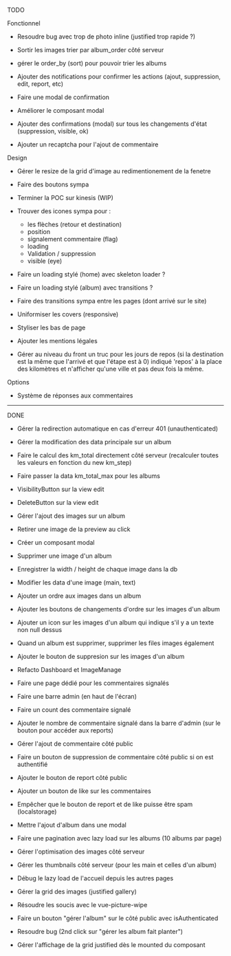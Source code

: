 TODO

Fonctionnel

- Resoudre bug avec trop de photo inline (justified trop rapide ?)

- Sortir les images trier par album_order côté serveur
- gérer le order_by (sort) pour pouvoir trier les albums
- Ajouter des notifications pour confirmer les actions (ajout, suppression, edit, report, etc)
- Faire une modal de confirmation
- Améliorer le composant modal
- Ajouter des confirmations (modal) sur tous les changements d'état (suppression, visible, ok)
- Ajouter un recaptcha pour l'ajout de commentaire

Design

- Gérer le resize de la grid d'image au redimentionement de la fenetre

- Faire des boutons sympa
- Terminer la POC sur kinesis (WIP)
- Trouver des icones sympa pour : 
    - les flèches (retour et destination)
    - position
    - signalement commentaire (flag)
    - loading
    - Validation / suppression
    - visible (eye)
- Faire un loading stylé (home) avec skeleton loader ?
- Faire un loading stylé (album) avec transitions ?
- Faire des transitions sympa entre les pages (dont arrivé sur le site)
- Uniformiser les covers (responsive)
- Styliser les bas de page
- Ajouter les mentions légales
- Gérer au niveau du front un truc pour les jours de repos (si la destination est la même que l'arrivé et que l'étape est à 0) indiqué 'repos' à la place des kilomètres et n'afficher qu'une ville et pas deux fois la même.

Options

- Système de réponses aux commentaires

--------------------------------------------------------

DONE

- Gérer la redirection automatique en cas d'erreur 401 (unauthenticated)
- Gérer la modification des data principale sur un album
- Faire le calcul des km_total directement côté serveur (recalculer toutes les valeurs en fonction du new km_step)
- Faire passer la data km_total_max pour les albums
- VisibilityButton sur la view edit
- DeleteButton sur la view edit
- Gérer l'ajout des images sur un album
- Retirer une image de la preview au click
- Créer un composant modal
- Supprimer une image d'un album
- Enregistrer la width / height de chaque image dans la db
- Modifier les data d'une image (main, text)
- Ajouter un ordre aux images dans un album
- Ajouter les boutons de changements d'ordre sur les images d'un album
- Ajouter un icon sur les images d'un album qui indique s'il y a un texte non null dessus
- Quand un album est supprimer, supprimer les files images également
- Ajouter le bouton de suppresion sur les images d'un album
- Refacto Dashboard et ImageManage
- Faire une page dédié pour les commentaires signalés
- Faire une barre admin (en haut de l'écran)
- Faire un count des commentaire signalé
- Ajouter le nombre de commentaire signalé dans la barre d'admin (sur le bouton pour accéder aux reports)
- Gérer l'ajout de commentaire côté public
- Faire un bouton de suppression de commentaire côté public si on est authentifié
- Ajouter le bouton de report côté public
- Ajouter un bouton de like sur les commentaires
- Empêcher que le bouton de report et de like puisse être spam (localstorage)
- Mettre l'ajout d'album dans une modal
- Faire une pagination avec lazy load sur les albums (10 albums par page)
- Gérer l'optimisation des images côté serveur
- Gérer les thumbnails côté serveur (pour les main et celles d'un album)
- Débug le lazy load de l'accueil depuis les autres pages

- Gérer la grid des images (justified gallery)
- Résoudre les soucis avec le vue-picture-wipe
- Faire un bouton "gérer l'album" sur le côté public avec isAuthenticated
- Resoudre bug (2nd click sur "gérer les album fait planter") 
- Gérer l'affichage de la grid justified dès le mounted du composant
